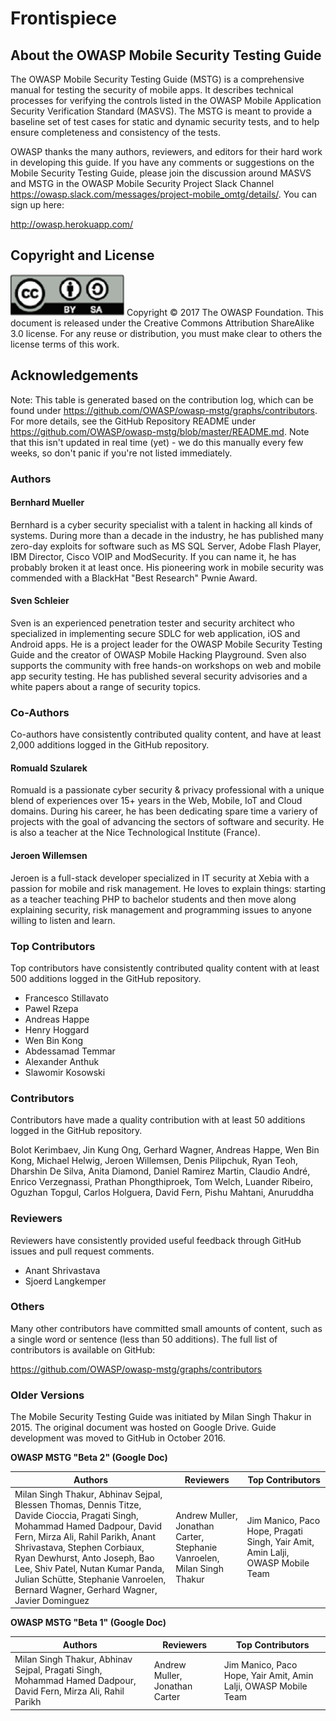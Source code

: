 # Frontispiece

## About the OWASP Mobile Security Testing Guide

The OWASP Mobile Security Testing Guide (MSTG) is a comprehensive manual for testing the security of mobile apps. It describes technical processes for verifying the controls listed in the OWASP Mobile Application Security Verification Standard (MASVS). The MSTG is meant to provide a baseline set of test cases for static and dynamic security tests, and to help ensure completeness and consistency of the tests.

OWASP thanks the many authors, reviewers, and editors for their hard work in developing this guide. If you have any comments or suggestions on the Mobile Security Testing Guide, please join the discussion around MASVS and MSTG in the OWASP Mobile Security Project Slack Channel https://owasp.slack.com/messages/project-mobile_omtg/details/. You can sign up here:

http://owasp.herokuapp.com/

## Copyright and License

![license](Images/license.png)
Copyright © 2017 The OWASP Foundation. This document is released under the Creative Commons Attribution ShareAlike 3.0 license. For any reuse or distribution, you must make clear to others the license terms of this work.

## Acknowledgements

Note: This table is generated based on the contribution log, which can be found under https://github.com/OWASP/owasp-mstg/graphs/contributors. For more details, see the GitHub Repository README under https://github.com/OWASP/owasp-mstg/blob/master/README.md. Note that this isn't updated in real time (yet) - we do this manually every few weeks, so don't panic if you're not listed immediately.

### Authors

#### Bernhard Mueller

Bernhard is a cyber security specialist with a talent in hacking all kinds of systems. During more than a decade in the industry, he has published many zero-day exploits for software such as MS SQL Server, Adobe Flash Player, IBM Director, Cisco VOIP and ModSecurity. If you can name it, he has probably broken it at least once. His pioneering work in mobile security was commended with a BlackHat "Best Research" Pwnie Award.

#### Sven Schleier

Sven is an experienced penetration tester and security architect who specialized in implementing secure SDLC for web application, iOS and Android apps. He is a project leader for the OWASP Mobile Security Testing Guide and the creator of OWASP Mobile Hacking Playground. Sven also supports the community with free hands-on workshops on web and mobile app security testing. He has published several security advisories and a white papers about a range of security topics.

### Co-Authors

Co-authors have consistently contributed quality content, and have at least 2,000 additions logged in the GitHub repository.

#### Romuald Szularek

Romuald is a passionate cyber security & privacy professional with a unique blend of experiences over 15+ years in the Web, Mobile, IoT and Cloud domains. During his career, he has been dedicating spare time a variery of projects with the goal of advancing the sectors of software and security. He is also a teacher at the Nice Technological Institute (France).

#### Jeroen Willemsen

Jeroen is a full-stack developer specialized in IT security at Xebia with a passion for mobile and risk management. He loves to explain things: starting as a teacher teaching PHP to bachelor students and then move along explaining security, risk management and programming issues to anyone willing to listen and learn.

### Top Contributors

Top contributors have consistently contributed quality content with at least 500 additions logged in the GitHub repository.

- Francesco Stillavato
- Pawel Rzepa
- Andreas Happe
- Henry Hoggard
- Wen Bin Kong
- Abdessamad Temmar
- Alexander Anthuk
- Slawomir Kosowski

### Contributors

Contributors have made a quality contribution with at least 50 additions logged in the GitHub repository.

Bolot Kerimbaev, Jin Kung Ong, Gerhard Wagner, Andreas Happe, Wen Bin Kong, Michael Helwig, Jeroen Willemsen, Denis Pilipchuk, Ryan Teoh,  Dharshin De Silva, Anita Diamond, Daniel Ramirez Martin, Claudio André, Enrico Verzegnassi, Prathan Phongthiproek, Tom Welch, Luander Ribeiro, Oguzhan Topgul, Carlos Holguera, David Fern, Pishu Mahtani, Anuruddha

### Reviewers

Reviewers have consistently provided useful feedback through GitHub issues and pull request comments.

- Anant Shrivastava
- Sjoerd Langkemper

### Others

Many other contributors have committed small amounts of content, such as a single word or sentence (less than 50 additions). The full list of contributors is available on GitHub:

https://github.com/OWASP/owasp-mstg/graphs/contributors

### Older Versions

The Mobile Security Testing Guide was initiated by Milan Singh Thakur in 2015. The original document was hosted on Google Drive. Guide development was moved to GitHub in October 2016.

**OWASP MSTG "Beta 2" (Google Doc)**

| Authors | Reviewers | Top Contributors |
| --- | --- | --- |
| Milan Singh Thakur, Abhinav Sejpal, Blessen Thomas, Dennis Titze, Davide Cioccia, Pragati Singh, Mohammad Hamed Dadpour, David Fern, Mirza Ali, Rahil Parikh, Anant Shrivastava, Stephen Corbiaux, Ryan Dewhurst, Anto Joseph, Bao Lee, Shiv Patel, Nutan Kumar Panda, Julian Schütte, Stephanie Vanroelen, Bernard Wagner, Gerhard Wagner, Javier Dominguez | Andrew Muller, Jonathan Carter, Stephanie Vanroelen, Milan Singh Thakur  | Jim Manico, Paco Hope, Pragati Singh, Yair Amit, Amin Lalji, OWASP Mobile Team|

**OWASP MSTG "Beta 1" (Google Doc)**

| Authors | Reviewers | Top Contributors |
| --- | --- | --- |
| Milan Singh Thakur, Abhinav Sejpal, Pragati Singh, Mohammad Hamed Dadpour, David Fern, Mirza Ali, Rahil Parikh | Andrew Muller, Jonathan Carter | Jim Manico, Paco Hope, Yair Amit, Amin Lalji, OWASP Mobile Team  |
